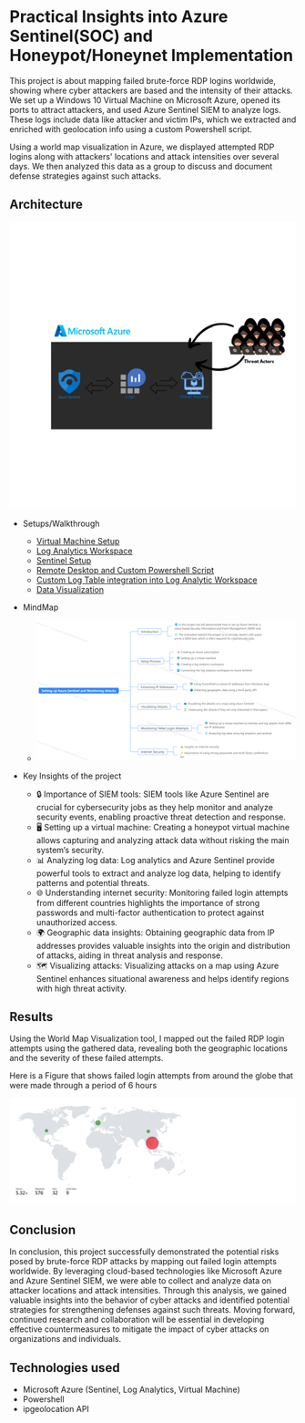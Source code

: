 # Practical Insights into Azure Sentinel(SOC) and Honeypot/Honeynet Implementation 

This project is about mapping failed brute-force RDP logins worldwide, showing where cyber attackers are based and the intensity of their attacks. We set up a Windows 10 Virtual Machine on Microsoft Azure, opened its ports to attract attackers, and used Azure Sentinel SIEM to analyze logs. These logs include data like attacker and victim IPs, which we extracted and enriched with geolocation info using a custom Powershell script. 

Using a world map visualization in Azure, we displayed attempted RDP logins along with attackers' locations and attack intensities over several days. We then analyzed this data as a group to discuss and document defense strategies against such attacks.

## Architecture 
  ![Architecture](img/arch.png)

- Setups/Walkthrough 
  - [Virtual Machine Setup](https://github.com/kaneki0909/SIEM-Analysis/blob/main/Virtual_Machine_Setup/Vm.md) 
  - [Log Analytics Workspace](https://github.com/kaneki0909/SIEM-Analysis/blob/main/Log_Analytics_Workspace_setup/LA.md)
  - [Sentinel Setup](https://github.com/kaneki0909/SIEM-Analysis/blob/main/Sentinel_Setup/Sen.md) 
  - [Remote Desktop and Custom Powershell Script](https://github.com/kaneki0909/SIEM-Analysis/blob/main/Remote_Desktop_and_CustomPS_script/rdps.md)
  - [Custom Log Table integration into Log Analytic Workspace](https://github.com/kaneki0909/SIEM-Analysis/blob/main/Custom_log/CL.md) 
  - [Data Visualization](https://github.com/kaneki0909/SIEM-Analysis/blob/main/Visualization/V.md)

- MindMap 
  - ![](img/MingMap.png)


- Key Insights of the project
  - 🔒 Importance of SIEM tools: SIEM tools like Azure Sentinel are crucial for cybersecurity jobs as they help monitor and analyze security events, enabling proactive threat detection and response.
  - 🖥️ Setting up a virtual machine: Creating a honeypot virtual machine allows capturing and analyzing attack data without risking the main system’s security.
  - 📊 Analyzing log data: Log analytics and Azure Sentinel provide powerful tools to extract and analyze log data, helping to identify patterns and potential threats.
  - 🌐 Understanding internet security: Monitoring failed login attempts from different countries highlights the importance of strong passwords and multi-factor authentication to protect against unauthorized access.
  - 🌍 Geographic data insights: Obtaining geographic data from IP addresses provides valuable insights into the origin and distribution of attacks, aiding in threat analysis and response.
  - 🗺️ Visualizing attacks: Visualizing attacks on a map using Azure Sentinel enhances situational awareness and helps identify regions with high threat activity.

## Results 

Using the World Map Visualization tool, I mapped out the failed RDP login attempts using the gathered data, revealing both the geographic locations and the severity of these failed attempts. 

Here is a Figure that shows failed login attempts from around the globe that were made through a period of 6 hours 

  ![](img/6%20hours.png)

## Conclusion 

In conclusion, this project successfully demonstrated the potential risks posed by brute-force RDP attacks by mapping out failed login attempts worldwide. By leveraging cloud-based technologies like Microsoft Azure and Azure Sentinel SIEM, we were able to collect and analyze data on attacker locations and attack intensities. Through this analysis, we gained valuable insights into the behavior of cyber attacks and identified potential strategies for strengthening defenses against such threats. Moving forward, continued research and collaboration will be essential in developing effective countermeasures to mitigate the impact of cyber attacks on organizations and individuals.

## Technologies used
  - Microsoft Azure (Sentinel, Log Analytics, Virtual Machine)
  - Powershell 
  - ipgeolocation API